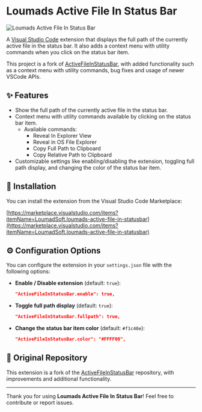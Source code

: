 # Loumads Active File In Status Bar 

![Loumads Active File In Status Bar](https://github.com/LLouzada/LoumadsActiveFileInStatusBar/raw/master/media/example.gif)

A [Visual Studio Code](https://code.visualstudio.com/) extension that displays the full path of the currently active file in the status bar. It also adds a context menu with utility commands when you click on the status bar item.

This project is a fork of [ActiveFileInStatusBar](https://marketplace.visualstudio.com/items?itemName=RoscoP.ActiveFileInStatusBar), with added functionality such as a context menu with utility commands, bug fixes and usage of newer VSCode APIs.

## ✨ Features

- Show the full path of the currently active file in the status bar.
- Context menu with utility commands available by clicking on the status bar item.
    - Avaliable commands:
      - Reveal In Explorer View
      - Reveal in OS File Explorer
      - Copy Full Path to Clipboard
      - Copy Relative Path to Clipboard
- Customizable settings like enabling/disabling the extension, toggling full path display, and changing the color of the status bar item.

## 🚀 Installation

You can install the extension from the Visual Studio Code Marketplace:

[https://marketplace.visualstudio.com/items?itemName=LoumadSoft.loumads-active-file-in-statusbar](https://marketplace.visualstudio.com/items?itemName=LoumadSoft.loumads-active-file-in-statusbar)


## ⚙️ Configuration Options

You can configure the extension in your `settings.json` file with the following options:

- **Enable / Disable extension** (default: `true`):
  
    ```json
    "ActiveFileInStatusBar.enable": true,
    ```

- **Toggle full path display** (default: `true`):
  
    ```json
    "ActiveFileInStatusBar.fullpath": true,
    ```

- **Change the status bar item color** (default: `#f1c40e`):
  
    ```json
    "ActiveFileInStatusBar.color": "#FFFF00",
    ```

## 📝 Original Repository 

This extension is a fork of the [ActiveFileInStatusBar](https://github.com/RoscoP/ActiveFileInStatusBar) repository, with improvements and additional functionality.

---

Thank you for using **Loumads Active File In Status Bar**! Feel free to contribute or report issues.

